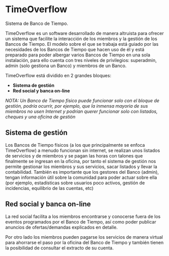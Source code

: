 TimeOverflow
============

Sistema de Banco de Tiempo. 

TimeOverflow es un software desarrollado de manera altruista para ofrecer un sistema que facilite la interacción 
de los miembros y la gestión de los Bancos de Tiempo. El modelo sobre el que se trabaja está guiado por las necesidades de los Bancos de Tiempo 
que hacen uso de él y está preparado para poder albergar varios Bancos de Tiempo en una sola instalación, para ello cuenta
con tres niveles de privilegios: superadmin, admin (solo gestiona un Banco) y miembros de un Banco.

TimeOverflow está dividido en 2 grandes bloques:
* **Sistema de gestión**
* **Red social y banca on-line**

*NOTA: Un Banco de Tiempo físico puede funcionar solo con el bloque de gestión, podría ocurrir, por ejemplo, que la inmensa*
*mayoria de sus miembros no usen Internet y podrían querer funcionar solo con listados, cheques y una oficina de gestión*

## Sistema de gestión
Los Bancos de Tiempo físicos (a los que principalmente se enfoca TimeOverflow) a menudo funcionan sin internet, se realizan
unos listados de servicios y de miembros y se pagan las horas con talones que finalmente se ingresan en la oficina, por tanto
el sistema de gestión nos permite gestionar los miembros y sus servicios, sacar listados y llevar la contabilidad. También
es importante que los gestores del Banco (admin), tengan información útil sobre la comunidad para poder actuar sobre ella 
(por ejemplo, estadísticas sobre usuarios poco activos, gestión de incidencias, equilibrio de las cuentas, etc)

## Red social y banca on-line
La red social facilita a los miembros encontrarse y conocerse fuera de los eventos programados por el Banco de Tiempo, 
así como poder publicar anuncios de ofertas/demandas explicados en detalle.

Por otro lado los miembros pueden pagarse los servicios de manera virtual para ahorrarse el paso por la oficina del Banco
de Tiempo y también tienen la posibilidad de consultar el extracto de su cuenta.
